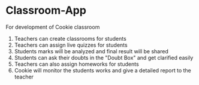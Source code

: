 # Classroom-App
For development of Cookie classroom

1. Teachers can create classrooms for students
2. Teachers can assign live quizzes for students
3. Students marks will be analyzed and final result will be shared
4. Students can ask their doubts in the "Doubt Box" and get clarified easily 
5. Teachers can also assign homeworks for students
6. Cookie will monitor the students works and give a detailed report to the teacher
